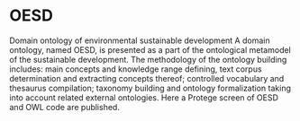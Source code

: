 # OESD
Domain ontology of environmental sustainable development
A domain ontology, named OESD, is presented as a part of the ontological metamodel of the sustainable development. The methodology of the ontology building includes: main concepts and knowledge range defining, text corpus determination and extracting concepts thereof; controlled vocabulary and thesaurus compilation; taxonomy building and ontology formalization taking into account related external ontologies. Here a Protege screen of OESD and OWL code are published.
